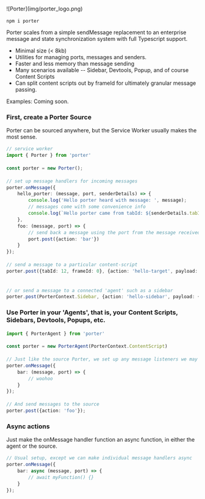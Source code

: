 <br>
![Porter](img/porter_logo.png)
<br>

`npm i porter`

Porter scales from a simple sendMessage replacement to an enterprise message and state synchronization system with full Typescript support.

- Minimal size (< 8kb)
- Utilities for managing ports, messages and senders.
- Faster and less memory than message sending
- Many scenarios available -- Sidebar, Devtools, Popup, and of course Content Scripts
- Can split content scripts out by frameId for ultimately granular message passing.

Examples: Coming soon.

### First, create a Porter Source

Porter can be sourced anywhere, but the Service Worker usually makes the most sense.


```typescript
// service worker
import { Porter } from 'porter'

const porter = new Porter();

// set up message handlers for incoming messages
porter.onMessage({
    hello_porter: (message, port, senderDetails) => {
        console.log('Hello porter heard with message: ', message);
        // messages come with some convenience info
        console.log(`Hello porter came from tabId: ${senderDetails.tabId}, frameId: ${senderDetails.frameId}, url: tabId: ${senderDetails.url} `);
    },
    foo: (message, port) => {
        // send back a message using the port from the message received
        port.post({action: 'bar'})
    }
});

// send a message to a particular content-script
porter.post({tabId: 12, frameId: 0}, {action: 'hello-target', payload: { value: 3 }});


// or send a message to a connected 'agent' such as a sidebar
porter.post(PorterContext.Sidebar, {action: 'hello-sidebar', payload: {}})

```

### Use Porter in your 'Agents', that is, your Content Scripts, Sidebars, Devtools, Popups, etc.

```typescript
import { PorterAgent } from 'porter'

const porter = new PorterAgent(PorterContext.ContentScript)

// Just like the source Porter, we set up any message listeners we may want.
porter.onMessage({
    bar: (message, port) => {
        // woohoo
    }
});

// And send messages to the source
porter.post({action: 'foo'});
```

### Async actions

Just make the onMessage handler function an async function, in either the agent or the source.

```typescript
// Usual setup, except we can make individual message handlers async
porter.onMessage({
    bar: async (message, port) => {
        // await myFunction() {}
    }
});

```
